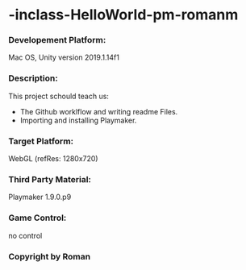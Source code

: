 # -inclass-HelloWorld-pm-romanm

### Developement Platform: 
Mac OS, Unity version 2019.1.14f1

### Description: 

This project schould teach us:
- The Github worklflow and writing readme Files.
- Importing and installing Playmaker.

### Target Platform:

WebGL (refRes: 1280x720) 

### Third Party Material:

Playmaker 1.9.0.p9

### Game Control: 

no control 

### Copyright by Roman 
